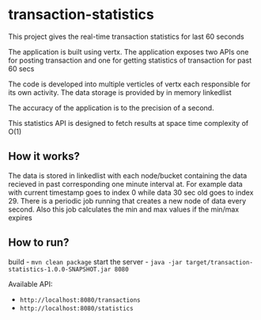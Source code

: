 # transaction-statistics
This project gives the real-time transaction statistics for last 60 seconds

The application is built using vertx. The application exposes two APIs one for posting transaction and one for getting statistics of transaction for past 60 secs

The code is developed into multiple verticles of vertx each responsible for its own activity.
The data storage is provided by in memory linkedlist

The accuracy of the application is to the precision of a second.

This statistics API is designed to fetch results at space time complexity of O(1)

## How it works?
The data is stored in linkedlist with each node/bucket containing the data recieved in past corresponding one minute interval at. For example data with current timestamp goes to index 0 while data 30 sec old goes to index 29. 
There is a periodic job running that creates a new node of data every second. Also this job calculates the min and max values if the min/max expires

## How to run?
build - `mvn clean package`
start the server - `java -jar target/transaction-statistics-1.0.0-SNAPSHOT.jar 8080`

Available API:
- `http://localhost:8080/transactions`
- `http://localhost:8080/statistics`


